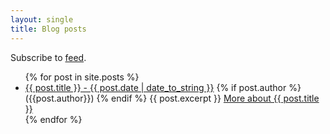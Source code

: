 ```yaml
---
layout: single
title: Blog posts
---
```

Subscribe to [feed](/feed.xml). 
<ul>
  {% for post in site.posts %}
    <li>
      <a href="{{ post.url }}">{{ post.title }} - {{ post.date  | date_to_string }}</a> {% if post.author %} ({{post.author}}) {% endif %}
      {{ post.excerpt }}
      <a href="{{ post.url }}">More about {{ post.title }}</a>
    </li>
  {% endfor %}
</ul>

